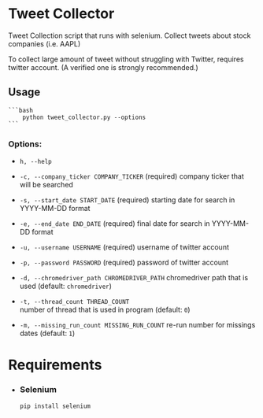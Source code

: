 # Tweet Collector

Tweet Collection script that runs with selenium. Collect tweets about stock companies (i.e. AAPL)

To collect large amount of tweet without struggling with Twitter, requires twitter account. (A verified one is strongly recommended.)

## Usage
    ```bash
        python tweet_collector.py --options
    ```
### Options:
 -  `h, --help`

 -  `-c, --company_ticker COMPANY_TICKER` (required)
    company ticker that will be searched

 -  `-s, --start_date START_DATE` (required) 
    starting date for search in YYYY-MM-DD format

 -  `-e, --end_date END_DATE` (required)
    final date for search in YYYY-MM-DD format

 -  `-u, --username USERNAME` (required) 
    username of twitter account

 -  `-p, --password PASSWORD` (required) 
    password of twitter account

 -  `-d, --chromedriver_path CHROMEDRIVER_PATH` 
    chromedriver path that is used (default: `chromedriver`)

 -  `-t, --thread_count THREAD_COUNT`  
    number of thread that is used in program (default: `0`)

 -  `-m, --missing_run_count MISSING_RUN_COUNT`
    re-run number for missings dates (default: `1`)


# Requirements

- ### Selenium
    ```bash
    pip install selenium
    ```